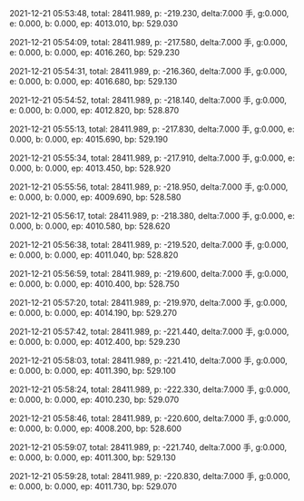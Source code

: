 2021-12-21 05:53:48, total: 28411.989, p: -219.230, delta:7.000 手, g:0.000, e: 0.000, b: 0.000, ep: 4013.010, bp: 529.030

2021-12-21 05:54:09, total: 28411.989, p: -217.580, delta:7.000 手, g:0.000, e: 0.000, b: 0.000, ep: 4016.260, bp: 529.230

2021-12-21 05:54:31, total: 28411.989, p: -216.360, delta:7.000 手, g:0.000, e: 0.000, b: 0.000, ep: 4016.680, bp: 529.130

2021-12-21 05:54:52, total: 28411.989, p: -218.140, delta:7.000 手, g:0.000, e: 0.000, b: 0.000, ep: 4012.820, bp: 528.870

2021-12-21 05:55:13, total: 28411.989, p: -217.830, delta:7.000 手, g:0.000, e: 0.000, b: 0.000, ep: 4015.690, bp: 529.190

2021-12-21 05:55:34, total: 28411.989, p: -217.910, delta:7.000 手, g:0.000, e: 0.000, b: 0.000, ep: 4013.450, bp: 528.920

2021-12-21 05:55:56, total: 28411.989, p: -218.950, delta:7.000 手, g:0.000, e: 0.000, b: 0.000, ep: 4009.690, bp: 528.580

2021-12-21 05:56:17, total: 28411.989, p: -218.380, delta:7.000 手, g:0.000, e: 0.000, b: 0.000, ep: 4010.580, bp: 528.620

2021-12-21 05:56:38, total: 28411.989, p: -219.520, delta:7.000 手, g:0.000, e: 0.000, b: 0.000, ep: 4011.040, bp: 528.820

2021-12-21 05:56:59, total: 28411.989, p: -219.600, delta:7.000 手, g:0.000, e: 0.000, b: 0.000, ep: 4010.400, bp: 528.750

2021-12-21 05:57:20, total: 28411.989, p: -219.970, delta:7.000 手, g:0.000, e: 0.000, b: 0.000, ep: 4014.190, bp: 529.270

2021-12-21 05:57:42, total: 28411.989, p: -221.440, delta:7.000 手, g:0.000, e: 0.000, b: 0.000, ep: 4012.400, bp: 529.230

2021-12-21 05:58:03, total: 28411.989, p: -221.410, delta:7.000 手, g:0.000, e: 0.000, b: 0.000, ep: 4011.390, bp: 529.100

2021-12-21 05:58:24, total: 28411.989, p: -222.330, delta:7.000 手, g:0.000, e: 0.000, b: 0.000, ep: 4010.230, bp: 529.070

2021-12-21 05:58:46, total: 28411.989, p: -220.600, delta:7.000 手, g:0.000, e: 0.000, b: 0.000, ep: 4008.200, bp: 528.600

2021-12-21 05:59:07, total: 28411.989, p: -221.740, delta:7.000 手, g:0.000, e: 0.000, b: 0.000, ep: 4011.300, bp: 529.130

2021-12-21 05:59:28, total: 28411.989, p: -220.830, delta:7.000 手, g:0.000, e: 0.000, b: 0.000, ep: 4011.730, bp: 529.070